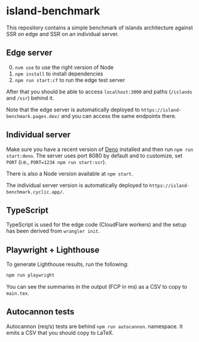 # island-benchmark

This repository contains a simple benchmark of islands architecture against SSR on edge and SSR on an individual server.

## Edge server

0. `nvm use` to use the right version of Node
1. `npm install` to install dependencies
2. `npm run start:cf` to run the edge test server

After that you should be able to access `localhost:3000` and paths (`/islands` and `/ssr`) behind it.

Note that the edge server is automatically deployed to `https://island-benchmark.pages.dev/` and you can access the same endpoints there.

## Individual server

Make sure you have a recent version of [Deno](https://deno.com/) installed and then run `npm run start:deno`. The server uses port 8080 by default and to customize, set `PORT` (i.e., `PORT=1234 npm run start:ssr`).

There is also a Node version available at `npm start`.

The individual server version is automatically deployed to `https://island-benchmark.cyclic.app/`.

## TypeScript

TypeScript is used for the edge code (CloudFlare workers) and the setup has been derived from `wrangler init`.

## Playwright + Lighthouse

To generate Lighthouse results, run the following:

```bash
npm run playwright
```

You can see the summaries in the output (FCP in ms) as a CSV to copy to `main.tex`.

## Autocannon tests

Autocannon (req/s) tests are behind `npm run autocannon`. namespace. It emits a CSV that you should copy to LaTeX.
